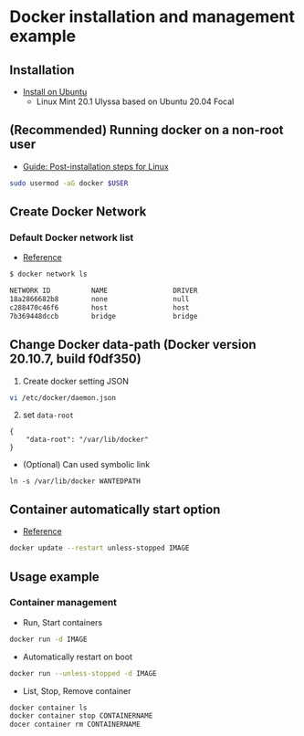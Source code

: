 # Docker installation and management example

## Installation

- [Install on Ubuntu](https://docs.docker.com/engine/install/ubuntu/)
  - Linux Mint 20.1 Ulyssa based on Ubuntu 20.04 Focal

## (Recommended) Running docker on a non-root user

- [Guide: Post-installation steps for Linux](https://docs.docker.com/engine/install/linux-postinstall/)

```bash
sudo usermod -aG docker $USER
```

## Create Docker Network

### Default Docker network list

- [Reference](https://docs.docker.com/engine/tutorials/networkingcontainers/)

```bash
$ docker network ls

NETWORK ID          NAME                DRIVER
18a2866682b8        none                null
c288470c46f6        host                host
7b369448dccb        bridge              bridge
```

## Change Docker data-path (Docker version 20.10.7, build f0df350)

1. Create docker setting JSON
```bash
vi /etc/docker/daemon.json
```

2. set `data-root`
```
{
    "data-root": "/var/lib/docker"
}
```

- (Optional) Can used symbolic link

```
ln -s /var/lib/docker WANTEDPATH
```

## Container automatically start option

- [Reference](https://docs.docker.com/config/containers/start-containers-automatically/)

```bash
docker update --restart unless-stopped IMAGE
```

## Usage example

### Container management

- Run, Start containers

```bash
docker run -d IMAGE
```

  - Automatically restart on boot

  ```bash
  docker run --unless-stopped -d IMAGE
  ```

- List, Stop, Remove container

```bash
docker container ls
docker container stop CONTAINERNAME
docer container rm CONTAINERNAME
```

